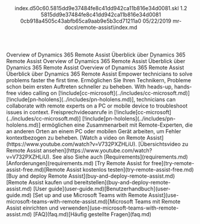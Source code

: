 <?xml version="1.0" encoding="UTF-8"?>
<xliff xmlns:logoport="urn:logoport:xliffeditor:xliff-extras:1.0" xmlns:tilt="urn:logoport:xliffeditor:tilt-non-translatables:1.0" xmlns:xsi="http://www.w3.org/2001/XMLSchema-instance" xmlns="urn:oasis:names:tc:xliff:document:1.2" xmlns:xliffext="urn:microsoft:content:schema:xliffextensions" version="1.2" xsi:schemaLocation="urn:oasis:names:tc:xliff:document:1.2 xliff-core-1.2-transitional.xsd">
  <file datatype="xml" source-language="en-US" original="index.md" target-language="de-DE">
    <header>
      <tool tool-company="Microsoft" tool-version="1.0-7889195" tool-name="mdxliff" tool-id="mdxliff"/>
      <xliffext:skl_file_name>index.d50c60.5815dd9e37484fe8c41dd942ca11b816e34d0081.skl</xliffext:skl_file_name>
      <xliffext:version>1.2</xliffext:version>
      <xliffext:ms.openlocfilehash>5815dd9e37484fe8c41dd942ca11b816e34d0081</xliffext:ms.openlocfilehash>
      <xliffext:ms.sourcegitcommit>0cb918a4505c43abfb65ca9aab9e5b3cd71211a0</xliffext:ms.sourcegitcommit>
      <xliffext:ms.lasthandoff>05/22/2019</xliffext:ms.lasthandoff>
      <xliffext:ms.openlocfilepath>mr-docs\remote-assist\index.md</xliffext:ms.openlocfilepath>
    </header>
    <body>
      <group extype="content" id="content">
        <trans-unit xml:space="preserve" translate="yes" id="101" restype="x-metadata">
          <source>Overview of Dynamics 365 Remote Assist</source>
        <target logoport:matchpercent="101" state="translated" state-qualifier="leveraged-tm">Überblick über Dynamics 365 Remote Assist</target></trans-unit>
        <trans-unit xml:space="preserve" translate="yes" id="102" restype="x-metadata">
          <source>Overview of Dynamics 365 Remote Assist</source>
        <target logoport:matchpercent="101" state="translated" state-qualifier="leveraged-tm">Überblick über Dynamics 365 Remote Assist</target></trans-unit>
        <trans-unit xml:space="preserve" translate="yes" id="103">
          <source>Overview of Dynamics 365 Remote Assist</source>
        <target logoport:matchpercent="101" state="translated" state-qualifier="leveraged-tm">Überblick über Dynamics 365 Remote Assist</target></trans-unit>
        <trans-unit xml:space="preserve" translate="yes" id="104">
          <source>Empower technicians to solve problems faster the first time.</source>
        <target logoport:matchpercent="101" state="translated" state-qualifier="leveraged-tm">Ermöglichen Sie Ihren Technikern, Probleme schon beim ersten Auftreten schneller zu beheben.</target></trans-unit>
        <trans-unit xml:space="preserve" translate="yes" id="105">
          <source>With heads-up, hands-free video calling on <ph id="ph1">[!include[cc-microsoft](../includes/cc-microsoft.md)]</ph> <ph id="ph2">[!include[pn-hololens](../includes/pn-hololens.md)]</ph>, technicians can collaborate with remote experts on a PC or mobile device to troubleshoot issues in context.</source>
        <target logoport:matchpercent="101" state="translated" state-qualifier="leveraged-tm">Freisprechvideoanrufe in <ph id="ph1">[!include[cc-microsoft](../includes/cc-microsoft.md)]</ph> <ph id="ph2">[!include[pn-hololens](../includes/pn-hololens.md)]</ph> ermöglichen eine Zusammenarbeit mit Remote-Experten, die an anderen Orten an einem PC oder mobilen Gerät arbeiten, um Fehler kontextbezogen zu beheben.</target></trans-unit>
        <trans-unit xml:space="preserve" translate="yes" id="106">
          <source><bpt id="p1">[</bpt>Watch a video on Remote Assist<ept id="p1">](https://www.youtube.com/watch?v=V732PXZHLiU)</ept>.</source>
        <target logoport:matchpercent="101" state="translated" state-qualifier="leveraged-tm"><bpt id="p1">[</bpt>Übersichtsvideo zu Remote Assist ansehen<ept id="p1">](https://www.youtube.com/watch?v=V732PXZHLiU)</ept>.</target></trans-unit>
        <trans-unit xml:space="preserve" translate="yes" id="107">
          <source>See also</source>
        <target logoport:matchpercent="101" state="translated" state-qualifier="leveraged-tm">Siehe auch</target></trans-unit>
        <trans-unit xml:space="preserve" translate="yes" id="108">
          <source><bpt id="p1">[</bpt>Requirements<ept id="p1">](requirements.md)</ept></source>
        <target logoport:matchpercent="101" state="translated" state-qualifier="leveraged-tm"><bpt id="p1">[</bpt>Anforderungen<ept id="p1">](requirements.md)</ept></target></trans-unit>
        <trans-unit xml:space="preserve" translate="yes" id="109">
          <source><bpt id="p1">[</bpt>Try Remote Assist for free<ept id="p1">](try-remote-assist-free.md)</ept></source><target logoport:matchpercent="100" state="translated" state-qualifier="exact-match"><bpt id="p1">[</bpt>Remote Assist kostenlos testen<ept id="p1">](try-remote-assist-free.md)</ept></target>
        </trans-unit>
        <trans-unit xml:space="preserve" translate="yes" id="110">
          <source><bpt id="p1">[</bpt>Buy and deploy Remote Assist<ept id="p1">](buy-and-deploy-remote-assist.md)</ept></source>
        <target logoport:matchpercent="100" state="translated" state-qualifier="leveraged-inherited"><bpt id="p1">[</bpt>Remote Assist kaufen und bereitstellen<ept id="p1">](buy-and-deploy-remote-assist.md)</ept></target></trans-unit>
        <trans-unit xml:space="preserve" translate="yes" id="111">
          <source><bpt id="p1">[</bpt>User guide<ept id="p1">](user-guide.md)</ept></source><target logoport:matchpercent="100" state="translated" state-qualifier="exact-match"><bpt id="p1">[</bpt>Benutzerhandbuch<ept id="p1">](user-guide.md)</ept></target>
        </trans-unit>
        <trans-unit xml:space="preserve" translate="yes" id="112">
          <source><bpt id="p1">[</bpt>Set up and use Microsoft Teams with Remote Assist<ept id="p1">](use-microsoft-teams-with-remote-assist.md)</ept></source><target logoport:matchpercent="98" state="translated" state-qualifier="fuzzy-match"><bpt id="p1">[</bpt>Microsoft Teams mit Remote Assist einrichten und verwenden<ept id="p1">](use-microsoft-teams-with-remote-assist.md)</ept></target>
        </trans-unit>
        <trans-unit xml:space="preserve" translate="yes" id="113">
          <source><bpt id="p1">[</bpt>FAQ<ept id="p1">](faq.md)</ept></source><target logoport:matchpercent="100" state="translated" state-qualifier="exact-match"><bpt id="p1">[</bpt>Häufig gestellte Fragen<ept id="p1">](faq.md)</ept></target>
        </trans-unit>
      </group>
    </body>
  </file>
</xliff>